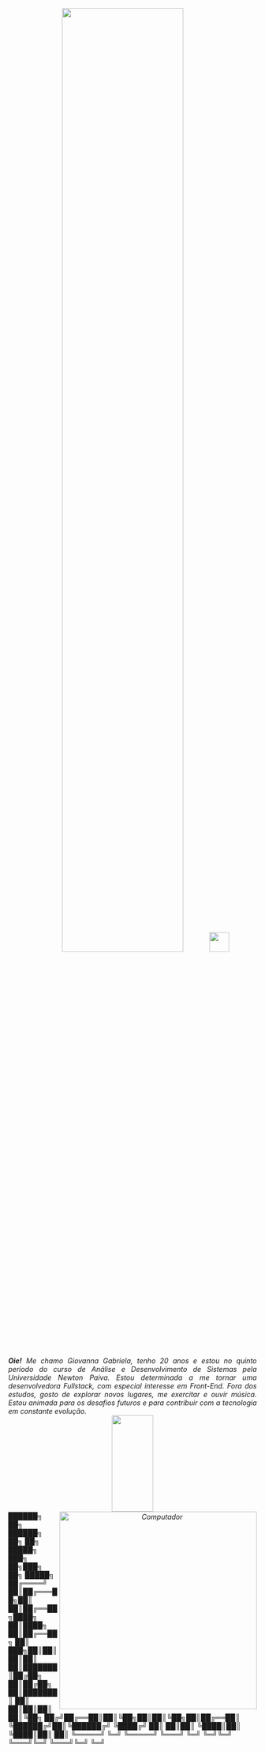 <div align="center">
<img src="https://readme-typing-svg.demolab.com?font=Fira+Code&pause=1000&color=F784DA&random=false&width=435&lines=Oie!+Sou+a+Giovanna+ッ; Seja+bem-vindo+ao+meu+GitHub!" width="70%" /><img src="https://raw.githubusercontent.com/innng/innng/master/assets/kyubey.gif" height="40" />
<br>
  <div align="justify">
<i><b>Oie!</b> Me chamo Giovanna Gabriela, tenho 20 anos e estou no quinto período do curso de Análise e Desenvolvimento de Sistemas pela Universidade Newton Paiva. Estou determinada a me tornar uma desenvolvedora Fullstack, com especial interesse em Front-End. Fora dos estudos, gosto de explorar novos lugares, me exercitar e ouvir música. Estou animada para os desafios futuros e para contribuir com a tecnologia em constante evolução. <br />
</div>
  <img width="41%" height="195px" src="https://github-readme-stats.vercel.app/api/top-langs/?username=giovanna252gabriela&layout=compact&hide_border=true&title_color=FCBAFF&text_color=c9d1d9&bg_color=0d1117" /> 
  <img src="https://raw.githubusercontent.com/MicaelliMedeiros/micaellimedeiros/master/image/computer-illustration.png" min-width="400px" max-width="400px" width="400px" align="right" alt="Computador">

  <br>

</div>

</div>
<div>
   ██████╗ ██╗ ██████╗ ██╗   ██╗ █████╗ ███╗   ██╗███╗   ██╗ █████╗ 
██╔════╝ ██║██╔═══██╗██║   ██║██╔══██╗████╗  ██║████╗  ██║██╔══██╗
██║  ███╗██║██║   ██║██║   ██║███████║██╔██╗ ██║██╔██╗ ██║███████║
██║   ██║██║██║   ██║╚██╗ ██╔╝██╔══██║██║╚██╗██║██║╚██╗██║██╔══██║
╚██████╔╝██║╚██████╔╝ ╚████╔╝ ██║  ██║██║ ╚████║██║ ╚████║██║  ██║
 ╚═════╝ ╚═╝ ╚═════╝   ╚═══╝  ╚═╝  ╚═╝╚═╝  ╚═══╝╚═╝  ╚═══╝╚═╝  ╚═╝
</div>

<br><br>

